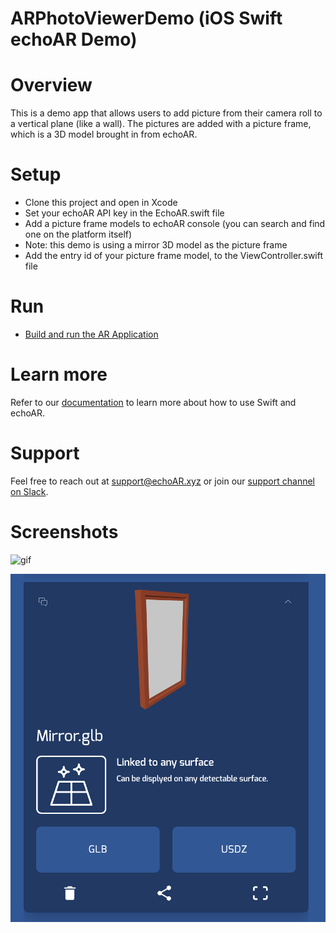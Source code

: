 # ARPhotoViewerDemo (iOS Swift echoAR Demo)

# Overview

This is a demo app that allows users to add picture from their camera roll to a vertical plane (like a wall).
The pictures are added with a picture frame, which is a 3D model brought in from echoAR.

# Setup
* Clone this project and open in Xcode 
* Set your echoAR API key in the EchoAR.swift file
* Add a picture frame models to echoAR console (you can search and find one on the platform itself) 
* Note: this demo is using a mirror 3D model as the picture frame
* Add the entry id of your picture frame model, to the ViewController.swift file

# Run
* [Build and run the AR Application](https://docs.echoar.xyz/swift/adding-ar-capabilities)

# Learn more 
Refer to our [documentation](https://docs.echoar.xyz/swift/installation) to learn more about how to use Swift and echoAR.

# Support
Feel free to reach out at <support@echoAR.xyz> or join our [support channel on Slack](https://app.slack.com/client/TENTAKZ7V/G01AV799NLR).

# Screenshots

![gif](./Gifs/usage_example.gif)


![screenshot](./Screenshots/frame.png)

